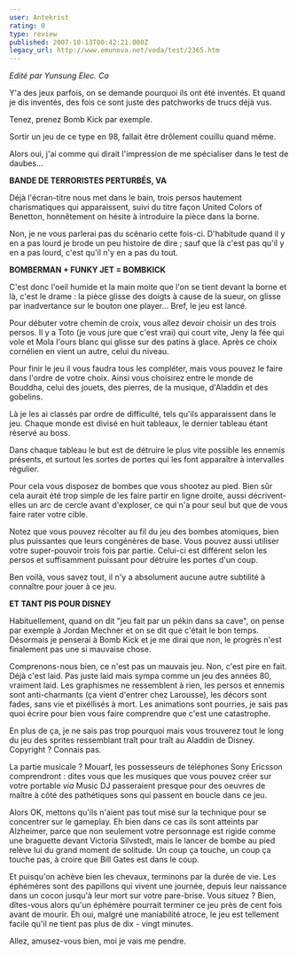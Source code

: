 ```yaml
---
user: Antekrist
rating: 0
type: review
published: 2007-10-13T00:42:21.000Z
legacy_url: http://www.emunova.net/veda/test/2365.htm
---
```

_Edité par Yunsung Elec. Co_  

Y'a des jeux parfois, on se demande pourquoi ils ont été inventés. Et quand je dis inventés, des fois ce sont juste des patchworks de trucs déjà vus.  

Tenez, prenez Bomb Kick par exemple.  

Sortir un jeu de ce type en 98, fallait être drôlement couillu quand même.  

Alors oui, j'ai comme qui dirait l'impression de me spécialiser dans le test de daubes...  

  

**BANDE DE TERRORISTES PERTURBÉS, VA**  

Déjà l'écran-titre nous met dans le bain, trois persos hautement charismatiques qui apparaissent, suivi du titre façon United Colors of Benetton, honnêtement on hésite à introduire la pièce dans la borne.  

Non, je ne vous parlerai pas du scénario cette fois-ci. D'habitude quand il y en a pas lourd je brode un peu histoire de dire ; sauf que là c'est pas qu'il y en a pas lourd, c'est qu'il n'y en a pas du tout.  

  

**BOMBERMAN + FUNKY JET = BOMBKICK**  

C'est donc l'oeil humide et la main moite que l'on se tient devant la borne et là, c'est le drame : la pièce glisse des doigts à cause de la sueur, on glisse par inadvertance sur le bouton one player... Bref, le jeu est lancé.  

  

Pour débuter votre chemin de croix, vous allez devoir choisir un des trois persos. Il y a Toto (je vous jure que c'est vrai) qui court vite, Jeny la fée qui vole et Mola l'ours blanc qui glisse sur des patins à glace. Après ce choix cornélien en vient un autre, celui du niveau.  

Pour finir le jeu il vous faudra tous les compléter, mais vous pouvez le faire dans l'ordre de votre choix. Ainsi vous choisirez entre le monde de Bouddha, celui des jouets, des pierres, de la musique, d'Aladdin et des gobelins.  

Là je les ai classés par ordre de difficulté, tels qu'ils apparaissent dans le jeu. Chaque monde est divisé en huit tableaux, le dernier tableau étant réservé au boss.  

Dans chaque tableau le but est de détruire le plus vite possible les ennemis présents, et surtout les sortes de portes qui les font apparaître à intervalles régulier.  

  

Pour cela vous disposez de bombes que vous shootez au pied. Bien sûr cela aurait été trop simple de les faire partir en ligne droite, aussi décrivent-elles un arc de cercle avant d'exploser, ce qui n'a pour seul but que de vous faire rater votre cible.  

Notez que vous pouvez récolter au fil du jeu des bombes atomiques, bien plus puissantes que leurs congénères de base. Vous pouvez aussi utiliser votre super-pouvoir trois fois par partie. Celui-ci est différent selon les persos et suffisamment puissant pour détruire les portes d'un coup.  

  

Ben voilà, vous savez tout, il n'y a absolument aucune autre subtilité à connaître pour jouer à ce jeu.  

  

**ET TANT PIS POUR DISNEY**  

Habituellement, quand on dit "jeu fait par un pékin dans sa cave", on pense par exemple à Jordan Mechner et on se dit que c'était le bon temps. Désormais je penserai à Bomb Kick et je me dirai que non, le progrès n'est finalement pas une si mauvaise chose.  

  

Comprenons-nous bien, ce n'est pas un mauvais jeu. Non, c'est pire en fait. Déjà c'est laid. Pas juste laid mais sympa comme un jeu des années 80, vraiment laid. Les graphismes ne ressemblent à rien, les persos et ennemis sont anti-charmants (ça vient d'entrer chez Larousse), les décors sont fades, sans vie et pixéllisés à mort. Les animations sont pourries, je sais pas quoi écrire pour bien vous faire comprendre que c'est une catastrophe.  

En plus de ça, je ne sais pas trop pourquoi mais vous trouverez tout le long du jeu des sprites ressemblant traît pour traît au Aladdin de Disney. Copyright ? Connais pas.  

La partie musicale ? Mouarf, les possesseurs de téléphones Sony Ericsson comprendront : dites vous que les musiques que vous pouvez créer sur votre portable _via_ Music DJ passeraient presque pour des oeuvres de maître à côté des pathétiques sons qui passent en boucle dans ce jeu.  

  

Alors OK, mettons qu'ils n'aient pas tout misé sur la technique pour se concentrer sur le gameplay. Eh bien dans ce cas ils sont atteints par Alzheimer, parce que non seulement votre personnage est rigide comme une braguette devant Victoria Silvstedt, mais le lancer de bombe au pied relève lui du grand moment de solitude. Un coup ça touche, un coup ça touche pas, à croire que Bill Gates est dans le coup.  

Et puisqu'on achève bien les chevaux, terminons par la durée de vie. Les éphémères sont des papillons qui vivent une journée, depuis leur naissance dans un cocon jusqu'à leur mort sur votre pare-brise. Vous situez ? Bien, dîtes-vous alors qu'un éphémère pourrait terminer ce jeu près de cent fois avant de mourir. Eh oui, malgré une maniabilité atroce, le jeu est tellement facile qu'il ne tient pas plus de dix - vingt minutes.  

  

Allez, amusez-vous bien, moi je vais me pendre.